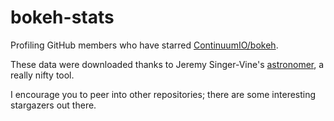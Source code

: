 bokeh-stats
===========

Profiling GitHub members who have starred [ContinuumIO/bokeh](https://github.com/ContinuumIO/bokeh).

These data were downloaded thanks to Jeremy Singer-Vine's [astronomer](https://github.com/jsvine/astronomer), a really nifty tool.

I encourage you to peer into other repositories; there are some interesting stargazers out there.